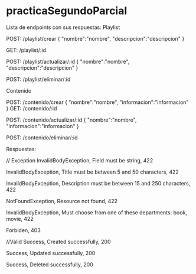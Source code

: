 # practicaSegundoParcial
Lista de endpoints con sus respuestas:
Playlist

POST: /playlist/crear
{
    "nombre":"nombre",
    "descripcion":"descripcion"
}

GET: /playlist/:id

POST: /playlist/actualizar/:id
{
    "nombre":"nombre",
    "descripcion":"descripcion"
}

POST: /playlist/eliminar/:id

Contenido

POST: /contenido/crear
{
    "nombre":"nombre",
    "informacion":"informacion"
}
GET: /contenido/:id

POST: /contenido/actualizar/:id
{
    "nombre":"nombre",
    "informacion":"informacion"
}

POST: /contenido/eliminar/:id


Respuestas:

 // Exception
 InvalidBodyException, Field must be string, 422
 
 InvalidBodyException, Title must be between 5 and 50 characters, 422
 
 InvalidBodyException, Description must be between 15 and 250 characters, 422
 
 NotFoundException, Resource not found, 422
 
 InvalidBodyException, Must choose from one of these departments: book, movie, 422

 Forbiden, 403
 

//Valid
Success, Created successfully, 200

Success, Updated successfully, 200

Success, Deleted successfully, 200


